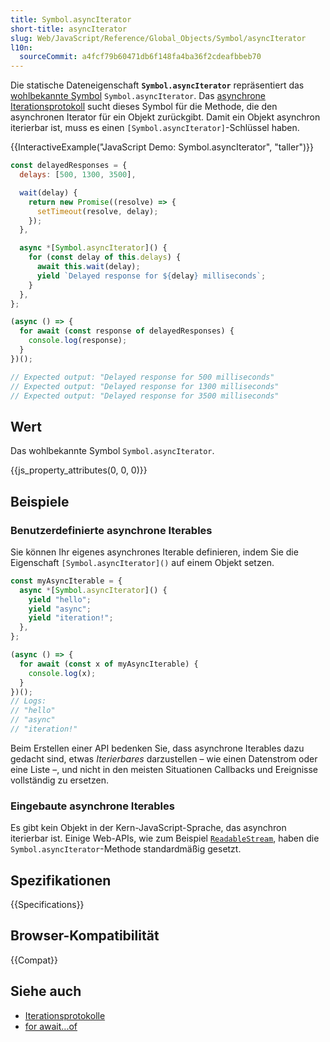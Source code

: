 ```yaml
---
title: Symbol.asyncIterator
short-title: asyncIterator
slug: Web/JavaScript/Reference/Global_Objects/Symbol/asyncIterator
l10n:
  sourceCommit: a4fcf79b60471db6f148fa4ba36f2cdeafbbeb70
---
```


Die statische Dateneigenschaft **`Symbol.asyncIterator`** repräsentiert das [wohlbekannte Symbol](/de/docs/Web/JavaScript/Reference/Global_Objects/Symbol#well-known_symbols) `Symbol.asyncIterator`. Das [asynchrone Iterationsprotokoll](/de/docs/Web/JavaScript/Reference/Iteration_protocols#the_async_iterator_and_async_iterable_protocols) sucht dieses Symbol für die Methode, die den asynchronen Iterator für ein Objekt zurückgibt. Damit ein Objekt asynchron iterierbar ist, muss es einen `[Symbol.asyncIterator]`-Schlüssel haben.

{{InteractiveExample("JavaScript Demo: Symbol.asyncIterator", "taller")}}

```js interactive-example
const delayedResponses = {
  delays: [500, 1300, 3500],

  wait(delay) {
    return new Promise((resolve) => {
      setTimeout(resolve, delay);
    });
  },

  async *[Symbol.asyncIterator]() {
    for (const delay of this.delays) {
      await this.wait(delay);
      yield `Delayed response for ${delay} milliseconds`;
    }
  },
};

(async () => {
  for await (const response of delayedResponses) {
    console.log(response);
  }
})();

// Expected output: "Delayed response for 500 milliseconds"
// Expected output: "Delayed response for 1300 milliseconds"
// Expected output: "Delayed response for 3500 milliseconds"
```

## Wert

Das wohlbekannte Symbol `Symbol.asyncIterator`.

{{js_property_attributes(0, 0, 0)}}

## Beispiele

### Benutzerdefinierte asynchrone Iterables

Sie können Ihr eigenes asynchrones Iterable definieren, indem Sie die Eigenschaft `[Symbol.asyncIterator]()` auf einem Objekt setzen.

```js
const myAsyncIterable = {
  async *[Symbol.asyncIterator]() {
    yield "hello";
    yield "async";
    yield "iteration!";
  },
};

(async () => {
  for await (const x of myAsyncIterable) {
    console.log(x);
  }
})();
// Logs:
// "hello"
// "async"
// "iteration!"
```

Beim Erstellen einer API bedenken Sie, dass asynchrone Iterables dazu gedacht sind, etwas _Iterierbares_ darzustellen – wie einen Datenstrom oder eine Liste –, und nicht in den meisten Situationen Callbacks und Ereignisse vollständig zu ersetzen.

### Eingebaute asynchrone Iterables

Es gibt kein Objekt in der Kern-JavaScript-Sprache, das asynchron iterierbar ist. Einige Web-APIs, wie zum Beispiel [`ReadableStream`](/de/docs/Web/API/ReadableStream), haben die `Symbol.asyncIterator`-Methode standardmäßig gesetzt.

## Spezifikationen

{{Specifications}}

## Browser-Kompatibilität

{{Compat}}

## Siehe auch

- [Iterationsprotokolle](/de/docs/Web/JavaScript/Reference/Iteration_protocols)
- [for await...of](/de/docs/Web/JavaScript/Reference/Statements/for-await...of)

